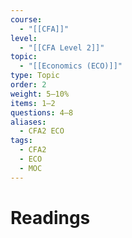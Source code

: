 ```yaml
---
course:
  - "[[CFA]]"
level:
  - "[[CFA Level 2]]"
topic:
  - "[[Economics (ECO)]]"
type: Topic
order: 2
weight: 5–10%
items: 1–2
questions: 4–8
aliases:
  - CFA2 ECO
tags:
  - CFA2
  - ECO
  - MOC
---
```


# Readings 



